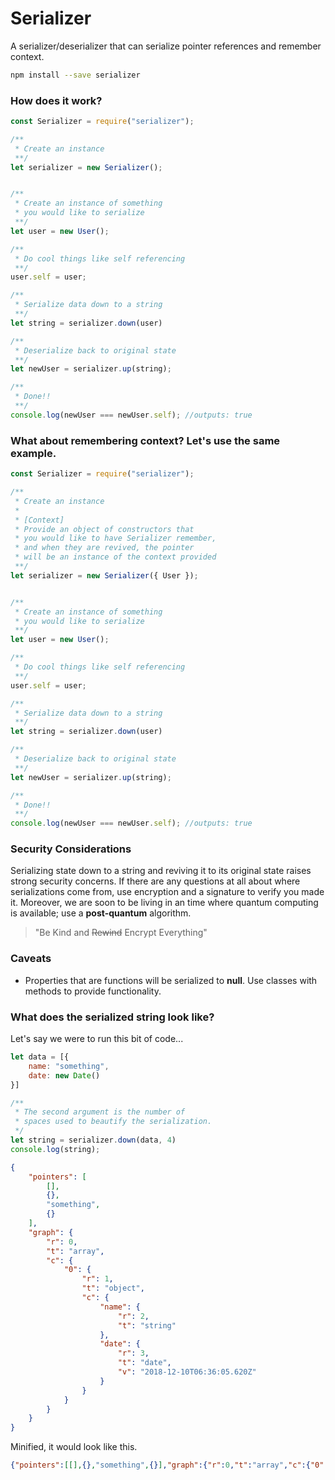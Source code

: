 # Serializer
A serializer/deserializer that can serialize pointer references and remember context.

```bash
npm install --save serializer
```

### How does it work?
```js
const Serializer = require("serializer");

/**
 * Create an instance
 **/
let serializer = new Serializer();


/**
 * Create an instance of something
 * you would like to serialize
 **/ 
let user = new User();

/**
 * Do cool things like self referencing
 **/
user.self = user;

/**
 * Serialize data down to a string
 **/
let string = serializer.down(user)

/**
 * Deserialize back to original state
 **/
let newUser = serializer.up(string);

/**
 * Done!!
 **/
console.log(newUser === newUser.self); //outputs: true

```

### What about remembering context? Let's use the same example.
```js
const Serializer = require("serializer");

/**
 * Create an instance
 * 
 * [Context]
 * Provide an object of constructors that
 * you would like to have Serializer remember, 
 * and when they are revived, the pointer
 * will be an instance of the context provided
 **/
let serializer = new Serializer({ User });


/**
 * Create an instance of something
 * you would like to serialize
 **/ 
let user = new User();

/**
 * Do cool things like self referencing
 **/
user.self = user;

/**
 * Serialize data down to a string
 **/
let string = serializer.down(user)

/**
 * Deserialize back to original state
 **/
let newUser = serializer.up(string);

/**
 * Done!!
 **/
console.log(newUser === newUser.self); //outputs: true

```
### Security Considerations
Serializing state down to a string and reviving it to its original state
raises strong security concerns. If there are any questions at all about 
where serializations come from, use encryption and a signature to verify 
you made it. Moreover, we are soon to be living in an time where quantum 
computing is available; use a <b>post-quantum</b> algorithm.

<blockquote>
    "Be Kind and <strike>Rewind</strike> Encrypt Everything"
</blockquote>


### Caveats

* Properties that are functions will be serialized to <b>null</b>. Use classes with methods to provide functionality.

### What does the serialized string look like?
Let's say we were to run this bit of code...
```js
let data = [{
    name: "something",
    date: new Date()
}]

/**
 * The second argument is the number of
 * spaces used to beautify the serialization.
 */
let string = serializer.down(data, 4)
console.log(string);
```

```json
{
    "pointers": [
        [],
        {},
        "something",
        {}
    ],
    "graph": {
        "r": 0,
        "t": "array",
        "c": {
            "0": {
                "r": 1,
                "t": "object",
                "c": {
                    "name": {
                        "r": 2,
                        "t": "string"
                    },
                    "date": {
                        "r": 3,
                        "t": "date",
                        "v": "2018-12-10T06:36:05.620Z"
                    }
                }
            }
        }
    }
}
```
Minified, it would look like this.
```json
{"pointers":[[],{},"something",{}],"graph":{"r":0,"t":"array","c":{"0":{"r":1,"t":"object","c":{"name":{"r":2,"t":"string"},"date":{"r":3,"t":"date","v":"2018-12-10T06:40:51.342Z"}}}}}}
```
